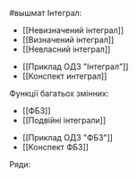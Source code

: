 #вышмат
Інтеграл:
- [[Невизначений інтеграл]]
- [[Визначений інтеграл]]
- [[Невласний інтеграл]]
>
- [[Приклад ОДЗ "Інтеграл"]]
- [[Конспект интеграл]]


Функції багатьох змінних:
- [[ФБЗ]]
- [[Подвійні інтеграли]]
>
- [[Приклад ОДЗ "ФБЗ"]]
- [[Конспект ФБЗ]]


Ряди: